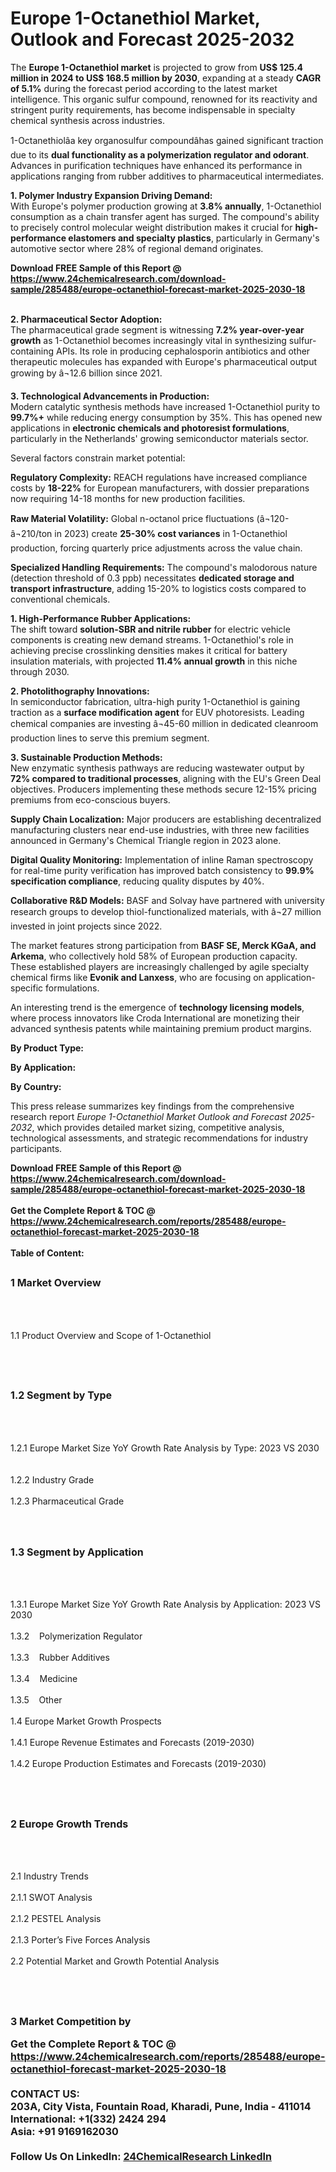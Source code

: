 <h1>Europe 1-Octanethiol Market, Outlook and Forecast 2025-2032</h1><p>The <strong>Europe 1-Octanethiol market</strong> is projected to grow from <strong>US$ 125.4 million in 2024 to US$ 168.5 million by 2030</strong>, expanding at a steady <strong>CAGR of 5.1%</strong> during the forecast period according to the latest market intelligence. This organic sulfur compound, renowned for its reactivity and stringent purity requirements, has become indispensable in specialty chemical synthesis across industries.</p><p>1-Octanethiolâa key organosulfur compoundâhas gained significant traction due to its <strong>dual functionality as a polymerization regulator and odorant</strong>. Advances in purification techniques have enhanced its performance in applications ranging from rubber additives to pharmaceutical intermediates.</p><p><strong>1. Polymer Industry Expansion Driving Demand:</strong><br>
With Europe's polymer production growing at <strong>3.8% annually</strong>, 1-Octanethiol consumption as a chain transfer agent has surged. The compound's ability to precisely control molecular weight distribution makes it crucial for <strong>high-performance elastomers and specialty plastics</strong>, particularly in Germany's automotive sector where 28% of regional demand originates.</p><div><b>Download FREE Sample of this Report @ 
            <a href="https://www.24chemicalresearch.com/download-sample/285488/europe-octanethiol-forecast-market-2025-2030-18">
            https://www.24chemicalresearch.com/download-sample/285488/europe-octanethiol-forecast-market-2025-2030-18</a></b></div><br><p><strong>2. Pharmaceutical Sector Adoption:</strong><br>
The pharmaceutical grade segment is witnessing <strong>7.2% year-over-year growth</strong> as 1-Octanethiol becomes increasingly vital in synthesizing sulfur-containing APIs. Its role in producing cephalosporin antibiotics and other therapeutic molecules has expanded with Europe's pharmaceutical output growing by â¬12.6 billion since 2021.</p><p><strong>3. Technological Advancements in Production:</strong><br>
Modern catalytic synthesis methods have increased 1-Octanethiol purity to <strong>99.7%+</strong> while reducing energy consumption by 35%. This has opened new applications in <strong>electronic chemicals and photoresist formulations</strong>, particularly in the Netherlands' growing semiconductor materials sector.</p><p>Several factors constrain market potential:</p><p><strong>Regulatory Complexity:</strong> REACH regulations have increased compliance costs by <strong>18-22%</strong> for European manufacturers, with dossier preparations now requiring 14-18 months for new production facilities.</p><p><strong>Raw Material Volatility:</strong> Global n-octanol price fluctuations (â¬120-â¬210/ton in 2023) create <strong>25-30% cost variances</strong> in 1-Octanethiol production, forcing quarterly price adjustments across the value chain.</p><p><strong>Specialized Handling Requirements:</strong> The compound's malodorous nature (detection threshold of 0.3 ppb) necessitates <strong>dedicated storage and transport infrastructure</strong>, adding 15-20% to logistics costs compared to conventional chemicals.</p><p><strong>1. High-Performance Rubber Applications:</strong><br>
The shift toward <strong>solution-SBR and nitrile rubber</strong> for electric vehicle components is creating new demand streams. 1-Octanethiol's role in achieving precise crosslinking densities makes it critical for battery insulation materials, with projected <strong>11.4% annual growth</strong> in this niche through 2030.</p><p><strong>2. Photolithography Innovations:</strong><br>
In semiconductor fabrication, ultra-high purity 1-Octanethiol is gaining traction as a <strong>surface modification agent</strong> for EUV photoresists. Leading chemical companies are investing â¬45-60 million in dedicated cleanroom production lines to serve this premium segment.</p><p><strong>3. Sustainable Production Methods:</strong><br>
New enzymatic synthesis pathways are reducing wastewater output by <strong>72% compared to traditional processes</strong>, aligning with the EU's Green Deal objectives. Producers implementing these methods secure 12-15% pricing premiums from eco-conscious buyers.</p><p><strong>Supply Chain Localization:</strong> Major producers are establishing decentralized manufacturing clusters near end-use industries, with three new facilities announced in Germany's Chemical Triangle region in 2023 alone.</p><p><strong>Digital Quality Monitoring:</strong> Implementation of inline Raman spectroscopy for real-time purity verification has improved batch consistency to <strong>99.9% specification compliance</strong>, reducing quality disputes by 40%.</p><p><strong>Collaborative R&amp;D Models:</strong> BASF and Solvay have partnered with university research groups to develop thiol-functionalized materials, with â¬27 million invested in joint projects since 2022.</p><p>The market features strong participation from <strong>BASF SE, Merck KGaA, and Arkema</strong>, who collectively hold 58% of European production capacity. These established players are increasingly challenged by agile specialty chemical firms like <strong>Evonik and Lanxess</strong>, who are focusing on application-specific formulations.</p><p>An interesting trend is the emergence of <strong>technology licensing models</strong>, where process innovators like Croda International are monetizing their advanced synthesis patents while maintaining premium product margins.</p><p><strong>By Product Type:</strong></p><p><strong>By Application:</strong></p><p><strong>By Country:</strong></p><p>This press release summarizes key findings from the comprehensive research report <em>Europe 1-Octanethiol Market Outlook and Forecast 2025-2032</em>, which provides detailed market sizing, competitive analysis, technological assessments, and strategic recommendations for industry participants.</p><div><b>Download FREE Sample of this Report @ 
            <a href="https://www.24chemicalresearch.com/download-sample/285488/europe-octanethiol-forecast-market-2025-2030-18">
            https://www.24chemicalresearch.com/download-sample/285488/europe-octanethiol-forecast-market-2025-2030-18</a></b></div><br><div><b>Get the Complete Report & TOC @ 
            <a href="https://www.24chemicalresearch.com/reports/285488/europe-octanethiol-forecast-market-2025-2030-18">
            https://www.24chemicalresearch.com/reports/285488/europe-octanethiol-forecast-market-2025-2030-18</a></b></div><br>
            <b>Table of Content:</b><p><h2><span style="font-size:16px"><strong>1 Market Overview&nbsp;&nbsp; &nbsp;</strong></span></h2><br />
<br />
<p>1.1 Product Overview and Scope of 1-Octanethiol&nbsp;</p><br />
<br />
<h2><strong><span style="font-size:16px">1.2 Segment by Type&nbsp;&nbsp; &nbsp;</span></strong></h2><br />
<br />
<p>1.2.1 Europe Market Size YoY Growth Rate Analysis by Type: 2023 VS 2030&nbsp;&nbsp; &nbsp;<br /><br />
1.2.2 Industry Grade&nbsp;&nbsp; &nbsp;<br /><br />
1.2.3 Pharmaceutical Grade<br /><br />
<br />
<h2><span style="font-size:16px"><strong>1.3 Segment by Application&nbsp;&nbsp;</strong></span></h2><br />
<br />
<p>1.3.1 Europe Market Size YoY Growth Rate Analysis by Application: 2023 VS 2030&nbsp;&nbsp; &nbsp;<br /><br />
1.3.2&nbsp;&nbsp; &nbsp;Polymerization Regulator<br /><br />
1.3.3&nbsp;&nbsp; &nbsp;Rubber Additives<br /><br />
1.3.4&nbsp;&nbsp; &nbsp;Medicine<br /><br />
1.3.5&nbsp;&nbsp; &nbsp;Other<br /><br />
1.4 Europe Market Growth Prospects&nbsp;&nbsp; &nbsp;<br /><br />
1.4.1 Europe Revenue Estimates and Forecasts (2019-2030)&nbsp;&nbsp; &nbsp;<br /><br />
1.4.2 Europe Production Estimates and Forecasts (2019-2030)&nbsp;&nbsp;</p><br />
<br />
<h2><span style="font-size:16px"><strong>2 Europe Growth Trends&nbsp;&nbsp; &nbsp;</strong></span></h2><br />
<br />
<p>2.1 Industry Trends&nbsp;&nbsp; &nbsp;<br /><br />
2.1.1 SWOT Analysis&nbsp;&nbsp; &nbsp;<br /><br />
2.1.2 PESTEL Analysis&nbsp;&nbsp; &nbsp;<br /><br />
2.1.3 Porter&rsquo;s Five Forces Analysis&nbsp;&nbsp; &nbsp;<br /><br />
2.2 Potential Market and Growth Potential Analysis&nbsp;&nbsp; &nbsp;</p><br />
<br />
<h2><span style="font-size:16px"><strong>3 Market Competition by</p><div><b>Get the Complete Report & TOC @ 
            <a href="https://www.24chemicalresearch.com/reports/285488/europe-octanethiol-forecast-market-2025-2030-18">
            https://www.24chemicalresearch.com/reports/285488/europe-octanethiol-forecast-market-2025-2030-18</a></b></div><br><b>CONTACT US:</b><br>
            203A, City Vista, Fountain Road, Kharadi, Pune, India - 411014<br>
            International: +1(332) 2424 294<br>
            Asia: +91 9169162030 <br><br>
            Follow Us On LinkedIn: <a href="https://www.linkedin.com/company/24chemicalresearch/">24ChemicalResearch LinkedIn</a>